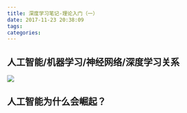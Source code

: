 ```yaml
---
title: 深度学习笔记-理论入门（一）
date: 2017-11-23 20:38:09
tags:
categories:
---
```


## 人工智能/机器学习/神经网络/深度学习关系

![](http://liangjinggege.com/Snip20171123_1.png?imageview/w/200)

## 人工智能为什么会崛起？

## 




